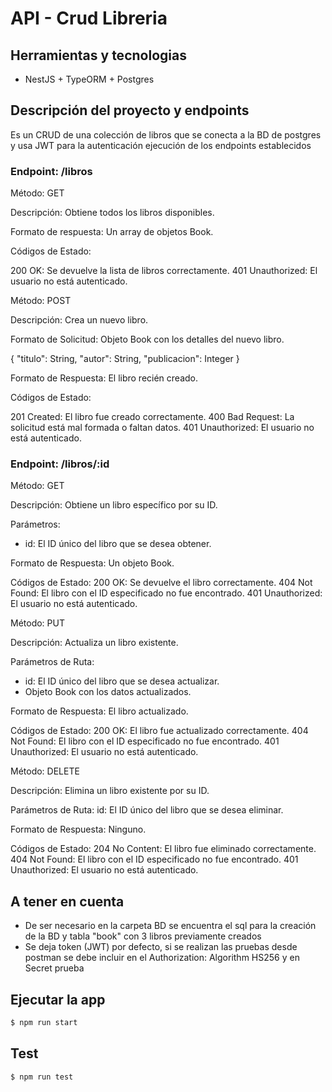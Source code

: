 # API - Crud Libreria

## Herramientas y tecnologias

- NestJS + TypeORM + Postgres

## Descripción del proyecto y endpoints

Es un CRUD de una colección de libros que se conecta a la BD de postgres y usa JWT para la autenticación ejecución de los endpoints establecidos


### Endpoint: /libros

Método: GET

Descripción: Obtiene todos los libros disponibles.

Formato de respuesta: Un array de objetos Book.

Códigos de Estado:

200 OK: Se devuelve la lista de libros correctamente.
401 Unauthorized: El usuario no está autenticado.

Método: POST

Descripción: Crea un nuevo libro.

Formato de Solicitud: Objeto Book con los detalles del nuevo libro.

{
    "titulo": String,
    "autor": String,
    "publicacion": Integer
}

Formato de Respuesta: El libro recién creado.

Códigos de Estado:

201 Created: El libro fue creado correctamente.
400 Bad Request: La solicitud está mal formada o faltan datos.
401 Unauthorized: El usuario no está autenticado.


### Endpoint: /libros/:id

Método: GET

Descripción: Obtiene un libro específico por su ID.

Parámetros:
* id: El ID único del libro que se desea obtener.

Formato de Respuesta: Un objeto Book.

Códigos de Estado:
200 OK: Se devuelve el libro correctamente.
404 Not Found: El libro con el ID especificado no fue encontrado.
401 Unauthorized: El usuario no está autenticado.

Método: PUT

Descripción: Actualiza un libro existente.

Parámetros de Ruta:
* id: El ID único del libro que se desea actualizar.
* Objeto Book con los datos actualizados.

Formato de Respuesta: El libro actualizado.

Códigos de Estado:
200 OK: El libro fue actualizado correctamente.
404 Not Found: El libro con el ID especificado no fue encontrado.
401 Unauthorized: El usuario no está autenticado.

Método: DELETE

Descripción: Elimina un libro existente por su ID.

Parámetros de Ruta:
id: El ID único del libro que se desea eliminar.

Formato de Respuesta: Ninguno.

Códigos de Estado:
204 No Content: El libro fue eliminado correctamente.
404 Not Found: El libro con el ID especificado no fue encontrado.
401 Unauthorized: El usuario no está autenticado.

## A tener en cuenta

- De ser necesario en la carpeta BD se encuentra el sql para la creación de la BD y tabla "book" con 3 libros previamente creados
- Se deja token (JWT) por defecto, si se realizan las pruebas desde postman se debe incluir en el Authorization: Algorithm HS256 y en Secret prueba

## Ejecutar la app

```bash
$ npm run start
```

## Test

```bash
$ npm run test
```
